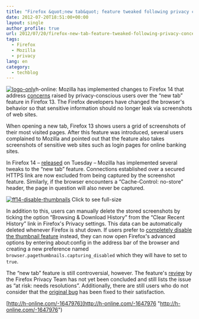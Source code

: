 ```yaml
---
title: "Firefox &quot;new tab&quot; feature tweaked following privacy concerns"
date: 2012-07-20T18:51:00+00:00
layout: single
author_profile: true
url: 2012/07/20/firefox-new-tab-feature-tweaked-following-privacy-concerns/
tags:
  - Firefox
  - Mozilla
  - privacy
lang: en
category: 
  - techblog
---
```

[![logo-only](http://lh4.ggpht.com/-Vs1N-QXO-yE/UAmhme-tVBI/AAAAAAAAGiY/yeR00KFYMXY/logo-only_thumb%25255B2%25255D.png?imgmax=800 "logo-only")](http://lh3.ggpht.com/-mOB6Xw8pB0s/UAmhiB3Z2rI/AAAAAAAAGiQ/SQb5QKQkwrk/s1600-h/logo-only%25255B4%25255D.png)h-online: Mozilla has implemented changes to Firefox 14 that address [concerns](http://www.h-online.com/news/item/Security-concerns-over-Firefox-s-new-tab-thumbnail-feature-1625761.html) raised by privacy-conscious users over the “new tab” feature in Firefox 13. The Firefox developers have changed the browser's behavior so that sensitive information should no longer leak via screenshots of web sites. 

When opening a new tab, Firefox 13 shows users a grid of screenshots of their most visited pages. After this feature was introduced, several users complained to Mozilla and pointed out that the feature also takes screenshots of sensitive web sites such as login pages for online banking sites. 

In Firefox 14 – [released](/2012/07/17/firefox-thunderbird-panda-and-more-updates/) on Tuesday – Mozilla has implemented several tweaks to the “new tab” feature. Connections established over a secured HTTPS link are now excluded from being captured by the screenshot feature. Similarly, if the browser encounters a “Cache-Control: no-store” header, the page in question will also never be captured. 

[![ff14-disable-thumbnails](http://lh3.ggpht.com/-uHXYVrmJNmQ/UAmhr002gWI/AAAAAAAAGio/cES40okqeEY/ff14-disable-thumbnails_thumb%25255B3%25255D.png?imgmax=800 "ff14-disable-thumbnails")](http://lh4.ggpht.com/-3mGp6xueJl0/UAmhpEjefJI/AAAAAAAAGig/NkDuqA-_qd8/s1600-h/ff14-disable-thumbnails%25255B5%25255D.png) Click to see full-size

In addition to this, users can manually delete the stored screenshots by ticking the option “Browsing & Download History” from the “Clear Recent History” link in Firefox's Privacy settings. This data can be automatically deleted whenever Firefox is shut down. If users prefer to [completely disable the thumbnail feature](https://bugzilla.mozilla.org/show_bug.cgi?id=726347) instead, they can now open Firefox's advanced options by entering about:config in the address bar of the browser and creating a new preference named `browser.pagethumbnails.capturing_disabled` which they will have to set to `true`. 

The “new tab” feature is still controversial, however. The feature's [review](https://wiki.mozilla.org/Privacy/Reviews/New_Tab) by the Firefox Privacy Team has not yet been concluded and still lists the issue as “at risk: needs resolutions”. Additionally, there are still users who do not consider that the [original bug](https://bugzilla.mozilla.org/show_bug.cgi?id=754608) has been fixed to their satisfaction. 

[http://h-online.com/-1647976](http://h-online.com/-1647976 "http://h-online.com/-1647976")